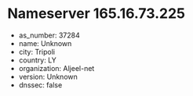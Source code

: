 # Nameserver 165.16.73.225

* as_number: 37284
* name: Unknown
* city: Tripoli
* country: LY
* organization: Aljeel-net
* version: Unknown
* dnssec: false
